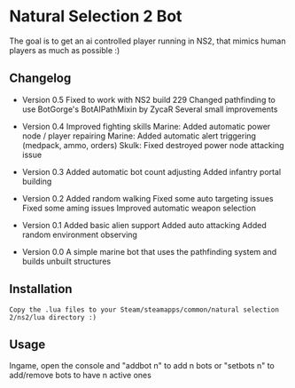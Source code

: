 Natural Selection 2 Bot
=============

The goal is to get an ai controlled player running in NS2, that mimics human players as much as possible :)


Changelog
------------

* Version 0.5
	Fixed to work with NS2 build 229
	Changed pathfinding to use BotGorge's BotAIPathMixin by ZycaR
	Several small improvements
	
* Version 0.4
	Improved fighting skills
	Marine: Added automatic power node / player repairing
	Marine: Added automatic alert triggering (medpack, ammo, orders)
	Skulk: Fixed destroyed power node attacking issue 

* Version 0.3
	Added automatic bot count adjusting
	Added infantry portal building

* Version 0.2
	Added random walking
	Fixed some auto targeting issues
	Fixed some aming issues
	Improved automatic weapon selection

* Version 0.1
	Added basic alien support
	Added auto attacking
	Added random environment observing 

* Version 0.0
	A simple marine bot that uses the pathfinding system and builds unbuilt structures

Installation
-----------

	Copy the .lua files to your Steam/steamapps/common/natural selection 2/ns2/lua directory :)


Usage
-----

Ingame, open the console and "addbot n" to add n bots or "setbots n" to add/remove bots to have n active ones
